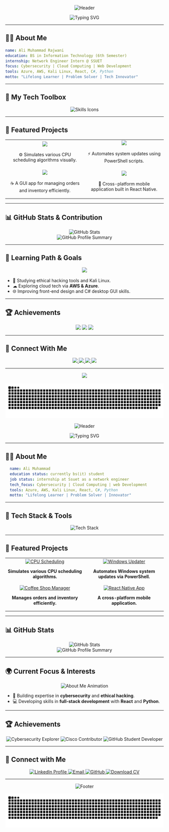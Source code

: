 
<!-- Animated Gradient Header -->
<p align="center">
  <img src="https://capsule-render.vercel.app/api?type=waving&color=0:141E30,100:243B55&height=160&section=header&text=Ali%20Muhammad%20Rajwani&fontSize=45&fontColor=fff&animation=fadeIn&fontAlignY=40&desc=Cybersecurity%20Explorer%20|%20Tech%20Innovator&descAlignY=60&descAlign=50" alt="Header" />
</p>

<!-- Animated Tagline Typing Effect -->
<p align="center">
  <img src="https://readme-typing-svg.demolab.com?font=JetBrains+Mono&size=24&pause=1000&color=00FFA3&center=true&vCenter=true&width=700&lines=Cybersecurity+Explorer+%7C+Cloud+Tech+Enthusiast;Web+Designer+%7C+React+Lover+%7C+C%23+Fan;Lifelong+Learner+and+Future+Cyber+Expert!" alt="Typing SVG" />
</p>

---

## 👨‍💻 About Me

```yaml
name: Ali Muhammad Rajwani
education: BS in Information Technology (6th Semester)
internship: Network Engineer Intern @ SSUET
focus: Cybersecurity | Cloud Computing | Web Development
tools: Azure, AWS, Kali Linux, React, C#, Python
motto: "Lifelong Learner | Problem Solver | Tech Innovator"
```

---

## 🚀 My Tech Toolbox

<p align="center">
  <img src="https://skillicons.dev/icons?i=python,cs,cpp,react,linux,html,css,js,kubernetes,docker,azure,aws,git,vscode&perline=8" alt="Skills Icons" />
</p>

---

## 🌟 Featured Projects

<table align="center">
  <tr>
    <td align="center" width="50%">
      <a href="https://github.com/Alimuhammad-Rajwani/Cpu-Schduling-Algorithm-Calculator.git">
        <img src="https://img.shields.io/badge/CPU%20Scheduler-C%23-6a11cb?style=for-the-badge&logo=csharp&logoColor=white" />
      </a>
      <p>⚙ Simulates various CPU scheduling algorithms visually.</p>
    </td>
    <td align="center" width="50%">
      <a href="https://github.com/Alimuhammad-Rajwani/Window-System-Update.git">
        <img src="https://img.shields.io/badge/System%20Updater-PowerShell-0078D4?style=for-the-badge&logo=windows&logoColor=white" />
      </a>
      <p>⚡ Automates system updates using PowerShell scripts.</p>
    </td>
  </tr>
  <tr>
    <td align="center" width="50%">
      <a href="https://github.com/Alimuhammad-Rajwani/Coffee_Shop.git">
        <img src="https://img.shields.io/badge/Coffee%20Shop%20Manager-C%23-6d2c91?style=for-the-badge&logo=coffee&logoColor=white" />
      </a>
      <p>☕ A GUI app for managing orders and inventory efficiently.</p>
    </td>
    <td align="center" width="50%">
      <a href="https://github.com/Alimuhammad-Rajwani/React-Native-App.git">
        <img src="https://img.shields.io/badge/Mobile%20App-React%20Native-61DAFB?style=for-the-badge&logo=react&logoColor=white" />
      </a>
      <p>📱 Cross-platform mobile application built in React Native.</p>
    </td>
  </tr>
</table>

---

## 📊 GitHub Stats & Contribution

<div align="center">
  <img src="https://github-readme-stats.vercel.app/api?username=Alimuhammad-Rajwani&show_icons=true&theme=monokai&count_private=true&include_all_commits=true" alt="GitHub Stats" width="350"/>
  
</div>

<div align="center">
  <img src="https://github-profile-summary-cards.vercel.app/api/cards/profile-details?username=Alimuhammad-Rajwani&theme=monokai" alt="GitHub Profile Summary" width="350"/>
</div>

---

## 🌱 Learning Path & Goals

<p align="center">
  <img src="https://readme-typing-svg.demolab.com?font=Fira+Code&size=22&color=FFA500&width=700&lines=Learning+Every+Day+%F0%9F%93%9A;Future+Cybersecurity+Expert+%F0%9F%92%BB;Mastering+React%2C+Cloud+%26+Ethical+Hacking" />
</p>

- 🔐 Studying ethical hacking tools and Kali Linux.
- ☁ Exploring cloud tech via **AWS & Azure**.
- 🌐 Improving front-end design and C# desktop GUI skills.

---

## 🏆 Achievements

<p align="center">
  <img src="https://img.shields.io/badge/Cybersecurity%20Explorer-red?style=for-the-badge&logo=security&logoColor=white" />
  <img src="https://img.shields.io/badge/Cisco%20Contributor%202-blue?style=for-the-badge&logo=cisco&logoColor=white" />
  <img src="https://img.shields.io/badge/GitHub%20Student%20Pack-black?style=for-the-badge&logo=github&logoColor=white" />
</p>

---

## 🤝 Connect With Me

<p align="center">
  <a href="https://www.linkedin.com/in/ali-muhammad-0621b71b1/">
    <img src="https://img.shields.io/badge/LinkedIn-0077B5?style=for-the-badge&logo=linkedin&logoColor=white" />
  </a>
  <a href="mailto:alirajwani59@gmail.com">
    <img src="https://img.shields.io/badge/Gmail-D14836?style=for-the-badge&logo=gmail&logoColor=white" />
  </a>
  <a href="https://github.com/AlimuhammadRajwani">
    <img src="https://img.shields.io/badge/GitHub-181717?style=for-the-badge&logo=github&logoColor=white" />
  </a>
  <a href="https://github.com/AliMuhammad-Rajwani/Cv" download>
    <img src="https://img.shields.io/badge/CV-Download-blue?style=for-the-badge&logo=readme&logoColor=white" />
  </a>
</p>

---

<!-- Footer with Wave Animation -->
<p align="center">
  <img src="https://capsule-render.vercel.app/api?type=waving&color=0:141E30,100:243B55&height=120&section=footer" />
</p>

<!-- GitHub Snake Contribution Animation -->
<div align="center">
  <img src="https://raw.githubusercontent.com/platane/snk/output/github-contribution-grid-snake.svg" />
</div>



















<!-- Header Banner with Gradient Colors and Stylish Font -->
<p align="center">
  <img src="https://capsule-render.vercel.app/api?type=waving&color=0:6a11cb,100:2575fc&height=160&section=header&text=Alimuhammad%20Rajwani&fontSize=45&fontColor=fff&animation=fadeIn&fontAlignY=40&desc=Cybersecurity%20Explorer%20|%20Tech%20Innovator&descAlignY=60&descAlign=50" alt="Header" />
</p>

<!-- Animated Typing Effect for a Professional Tagline -->
<p align="center">
  <img src="https://readme-typing-svg.demolab.com?font=Fira+Code&size=24&pause=1000&color=00FFEC&center=true&vCenter=true&width=600&lines=Cybersecurity+Explorer+|+Cloud+Computing+Enthusiast;Web+Designer+|+ DSA +,+ OS +Innovator;Passionate+About+Technology+and+Learning" alt="Typing SVG" />
</p>

---

## 👨‍💻 About Me


```yaml
  name: Ali Muhammad 
  education status: currently bs(it) student 
  job status: internship at Ssuet as a network engineer 
  tech_focus: Cybersecurity | Cloud Computing | web Development
  tools: Azure, AWS, Kali Linux, React, C#, Python
  motto: "Lifelong Learner | Problem Solver | Innovator"
```




---

## 🚀 Tech Stack & Tools

<p align="center">
  <img src="https://skillicons.dev/icons?i=python,cs,cpp,react,linux,html,css,js,kubernetes,docker,azure,aws,git&perline=6" alt="Tech Stack" />
</p>

---

## 🌟 Featured Projects

<table align="center" width="90%">
  <tr>
    <td align="center" width="50%">
      <a href="https://github.com/Alimuhammad-Rajwani/Cpu-Schduling-Algorithm-Calculator.git">
        <img src="https://img.shields.io/badge/CPU%20Scheduling-6a11cb?style=for-the-badge&logo=csharp&logoColor=white" alt="CPU Scheduling" />
      </a>
      <p><strong>Simulates various CPU scheduling algorithms.</strong></p>
    </td>
    <td align="center" width="50%">
      <a href="https://github.com/Alimuhammad-Rajwani/Window-System-Update.git">
        <img src="https://img.shields.io/badge/Windows%20Updater-0078D4?style=for-the-badge&logo=windows&logoColor=white" alt="Windows Updater" />
      </a>
      <p><strong>Automates Windows system updates via PowerShell.</strong></p>
    </td>
  </tr>
  <tr>
    <td align="center" width="50%">
      <a href="https://github.com/Alimuhammad-Rajwani/Coffee_Shop.git">
        <img src="https://img.shields.io/badge/Coffee%20Shop%20Manager-6d2c91?style=for-the-badge&logo=coffee&logoColor=white" alt="Coffee Shop Manager" />
      </a>
      <p><strong>Manages orders and inventory efficiently.</strong></p>
    </td>
    <td align="center" width="50%">
      <a href="https://github.com/Alimuhammad-Rajwani/React-Native-App.git">
        <img src="https://img.shields.io/badge/React%20Native%20App-61DAFB?style=for-the-badge&logo=react&logoColor=white" alt="React Native App" />
      </a>
      <p><strong>A cross-platform mobile application.</strong></p>
    </td>
  </tr>
</table>


---

## 📊 GitHub Stats

<div align="center">
  <img src="https://github-readme-stats.vercel.app/api?username=Alimuhammad-Rajwani&show_icons=true&theme=monokai&count_private=true&include_all_commits=true" alt="GitHub Stats" width="350"/>
  
</div>

<div align="center">
  <img src="https://github-profile-summary-cards.vercel.app/api/cards/profile-details?username=Alimuhammad-Rajwani&theme=monokai" alt="GitHub Profile Summary" width="350"/>
</div>

---

## 🌍 Current Focus & Interests

<p align="center">
  <img src="https://readme-typing-svg.demolab.com?font=Fira+Code&size=22&color=FFDD00&width=600&lines=Always+Learning+New+Things;Aspiring+to+Become+a+Cybersecurity+Expert" alt="About Me Animation" />
</p>

- 🌱 Building expertise in **cybersecurity** and **ethical hacking**.
- 💻 Developing skills in **full-stack development** with **React** and **Python**.

---

## 🏆 Achievements

<p align="center">
  <img src="https://img.shields.io/badge/-Cybersecurity%20Explorer-red?style=for-the-badge&logo=security" alt="Cybersecurity Explorer" />
  <img src="https://img.shields.io/badge/-Cisco%20Contributor%202-blue?style=for-the-badge&logo=cisco&logoColor=white" alt="Cisco Contributor" />
  <img src="https://img.shields.io/badge/-GitHub%20Student%20Developer%20Pack-orange?style=for-the-badge&logo=github" alt="GitHub Student Developer" />
</p>

---

## 🤝 Connect with Me

<p align="center">
<a href="https://www.linkedin.com/in/ali-muhammad-0621b71b1/" target="_blank">
  <img src="https://img.shields.io/badge/LinkedIn-0077B5?style=for-the-badge&logo=linkedin&logoColor=white" alt="LinkedIn Profile" />
</a>

  <a href="mailto:alirajwani59@gmail.com">
    <img src="https://img.shields.io/badge/Email-D14836?style=for-the-badge&logo=gmail&logoColor=white" alt="Email" />
  </a>
  <a href="https://github.com/AlimuhammadRajwani">
    <img src="https://img.shields.io/badge/GitHub-181717?style=for-the-badge&logo=github&logoColor=white" alt="GitHub" />
  </a>

 <a href="https://github.com/AliMuhammad-Rajwani/Cv" download>
    <img src="https://img.shields.io/badge/CV-Download%20Now-1E90FF?style=for-the-badge&logo=github&logoColor=white" alt="Download CV" />
  </a>

</p>

---

<!-- Footer -->
<p align="center">
  <img src="https://capsule-render.vercel.app/api?type=waving&color=0:6a11cb,100:2575fc&height=120&section=footer" alt="Footer" />
</p>

<!-- GitHub Snake Animation -->
<div align="center">
  <img src="https://raw.githubusercontent.com/platane/snk/output/github-contribution-grid-snake.svg" alt="GitHub Contribution Snake Animation" />
</div>

